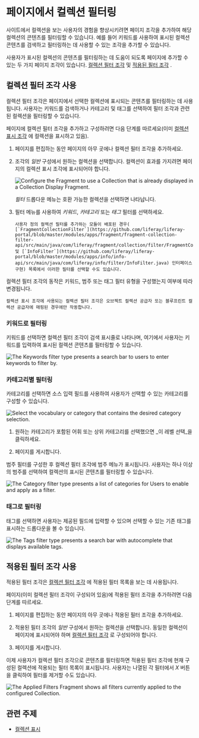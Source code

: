 # 페이지에서 컬렉션 필터링

사이트에서 컬렉션을 보는 사용자의 경험을 향상시키려면 페이지 조각을 추가하여 해당 컬렉션의 콘텐츠를 필터링할 수 있습니다. 예를 들어 키워드를 사용하여 표시된 컬렉션 콘텐츠를 검색하고 필터링하는 데 사용할 수 있는 조각을 추가할 수 있습니다.

사용자가 표시된 컬렉션의 콘텐츠를 필터링하는 데 도움이 되도록 페이지에 추가할 수 있는 두 가지 페이지 조각이 있습니다. [컬렉션 필터 조각](#using-the-collection-filter-fragment) 및 [적용된 필터 조각](#using-the-applied-filters-fragment) .

## 컬렉션 필터 조각 사용

컬렉션 필터 조각은 페이지에서 선택한 컬렉션에 표시되는 콘텐츠를 필터링하는 데 사용됩니다. 사용자는 키워드를 검색하거나 카테고리 및 태그를 선택하여 필터 조각과 관련된 컬렉션을 필터링할 수 있습니다.

페이지에 컬렉션 필터 조각을 추가하고 구성하려면 다음 단계를 따르세요(이미 [컬렉션 표시 조각](../collections-and-collection-pages/displaying-collections.md#configuring-a-collection-display-fragment) 에 컬렉션을 표시하고 있음).

1. 페이지를 편집하는 동안 페이지의 아무 곳에나 컬렉션 필터 조각을 추가하세요.

1. 조각의 _일반_ 구성에서 원하는 컬렉션을 선택합니다. 컬렉션이 효과를 가지려면 페이지의 컬렉션 표시 조각에 표시되어야 합니다.

   ![Configure the Fragment to use a Collection that is already displayed in a Collection Display Fragment.](./filtering-collections-on-a-page/images/01.png)

   _필터_ 드롭다운 메뉴는 호환 가능한 컬렉션을 선택하면 나타납니다.

1. 필터 메뉴를 사용하여 _키워드_, _카테고리_ 또는 _태그_ 필터를 선택하세요.

    ```{note}
    사용자 정의 컬렉션 필터를 추가하는 모듈이 배포된 경우( [`FragmentCollectionFilter`](https://github.com/liferay/liferay-portal/blob/master/modules/apps/fragment/fragment-collection-filter-api/src/main/java/com/liferay/fragment/collection/filter/FragmentCollectionFilter.java) 및 [`InfoFilter`](https://github.com/liferay/liferay-portal/blob/master/modules/apps/info/info-api/src/main/java/com/liferay/info/filter/InfoFilter.java) 인터페이스 구현) 목록에서 이러한 필터를 선택할 수도 있습니다.
    ```

컬렉션 필터 조각의 동작은 키워드, 범주 또는 태그 필터 유형을 구성했는지 여부에 따라 변경됩니다.

```{note}
컬렉션 표시 조각에 사용되는 컬렉션 필터 조각은 오브젝트 컬렉션 공급자 또는 블루프린트 컬렉션 공급자에 매핑된 경우에만 작동합니다. 
```

### 키워드로 필터링

키워드를 선택하면 컬렉션 필터 조각이 검색 표시줄로 나타나며, 여기에서 사용자는 키워드를 입력하여 표시된 컬렉션 콘텐츠를 필터링할 수 있습니다.

![The Keywords filter type presents a search bar to users to enter keywords to filter by.](./filtering-collections-on-a-page/images/03.png)

### 카테고리별 필터링

카테고리를 선택하면 소스 입력 필드를 사용하여 사용자가 선택할 수 있는 카테고리를 구성할 수 있습니다.

![Select the vocabulary or category that contains the desired category selection.](./filtering-collections-on-a-page/images/02.png)

1. 원하는 카테고리가 포함된 어휘 또는 상위 카테고리를 선택했으면 _이 레벨 선택_을 클릭하세요.

1. 페이지를 게시합니다.

범주 필터를 구성한 후 컬렉션 필터 조각에 범주 메뉴가 표시됩니다. 사용자는 하나 이상의 범주를 선택하여 컬렉션의 표시된 콘텐츠를 필터링할 수 있습니다.

![The Category filter type presents a list of categories for Users to enable and apply as a filter.](./filtering-collections-on-a-page/images/04.png)

### 태그로 필터링

태그를 선택하면 사용자는 제공된 필드에 입력할 수 있으며 선택할 수 있는 기존 태그를 표시하는 드롭다운을 볼 수 있습니다.

![The Tags filter type presents a search bar with autocomplete that displays available tags.](./filtering-collections-on-a-page/images/06.png)

## 적용된 필터 조각 사용

적용된 필터 조각은 [컬렉션 필터 조각](#using-the-collection-filter-fragment) 에 적용된 필터 목록을 보는 데 사용됩니다.

페이지(이미 컬렉션 필터 조각이 구성되어 있음)에 적용된 필터 조각을 추가하려면 다음 단계를 따르세요.

1. 페이지를 편집하는 동안 페이지의 아무 곳에나 적용된 필터 조각을 추가하세요.

1. 적용된 필터 조각의 _일반_ 구성에서 원하는 컬렉션을 선택합니다. 동일한 컬렉션이 페이지에 표시되어야 하며 [컬렉션 필터 조각](#using-the-collection-filter-fragment) 로 구성되어야 합니다.

1. 페이지를 게시합니다.

이제 사용자가 컬렉션 필터 조각으로 콘텐츠를 필터링하면 적용된 필터 조각에 현재 구성된 컬렉션에 적용되는 필터 목록이 표시됩니다. 사용자는 나열된 각 필터에서 _X_ 버튼을 클릭하여 필터를 제거할 수도 있습니다.

![The Applied Filters Fragment shows all filters currently applied to the configured Collection.](./filtering-collections-on-a-page/images/05.png)

## 관련 주제

* [컬렉션 표시](../collections-and-collection-pages/displaying-collections.md)
